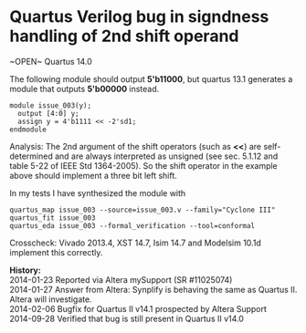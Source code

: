
Quartus Verilog bug in signdness handling of 2nd shift operand
==============================================================

~OPEN~ Quartus 14.0

The following module should output **5'b11000**, but quartus 13.1 generates a 
module that outputs **5'b00000** instead.

    module issue_003(y);
      output [4:0] y;
      assign y = 4'b1111 << -2'sd1;
    endmodule

Analysis: The 2nd argument of the shift operators (such as **<<**) are
self-determined and are always interpreted as unsigned (see sec. 5.1.12 and
table 5-22 of IEEE Std 1364-2005). So the shift operator in the example
above should implement a three bit left shift.

In my tests I have synthesized the module with

    quartus_map issue_003 --source=issue_003.v --family="Cyclone III"
    quartus_fit issue_003
    quartus_eda issue_003 --formal_verification --tool=conformal

Crosscheck: Vivado 2013.4, XST 14.7, Isim 14.7 and Modelsim 10.1d implement this
correctly.

**History:**  
2014-01-23 Reported via Altera mySupport (SR #11025074)  
2014-01-27 Answer from Altera: Synplify is behaving the same as Quartus II. Altera will investigate.  
2014-02-06 Bugfix for Quartus II v14.1 prospected by Altera Support  
2014-09-28 Verified that bug is still present in Quartus II v14.0  

